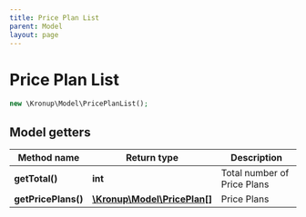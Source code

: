```yaml
---
title: Price Plan List
parent: Model
layout: page
---
```


# Price Plan List

```php
new \Kronup\Model\PricePlanList();
```

## Model getters

Method name | Return type | Description
------------ | ------------- | -------------
**getTotal()** | **int** | Total number of Price Plans
**getPricePlans()** | [**\Kronup\Model\PricePlan[]**](../PricePlan) | Price Plans

